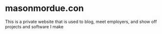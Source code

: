 # masonmordue.con

This is a private website that is used to blog, meet employers, and show off projects and software I make
